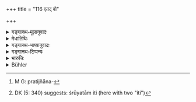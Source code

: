 +++
title = "116 एतद् वो"

+++

<details><summary>गङ्गानथ-मूलानुवादः</summary>

All that is conducive to the Highest Good has been thus expounded to you; the Brāhmaṇa who has not deviated from this, attains the highest state.—(116)
</details>

<details><summary>मेधातिथिः</summary>

प्रतिज्ञातधर्मोपसंहारः[^३९१] श्लोको ऽयम् । "धर्मान् नो वक्तुम् अर्हसि" (म्ध् १.२) इति यत् पृष्टम्, "महर्षीन् श्रूयताम्"[^३९२] (म्ध् १.४) इति यद् वक्तव्यतया प्रतिज्ञातं तत् सर्वं कथितम् इति शास्त्रपरिसमाप्तिम् आह । 


[^३९२]:
     DK (5: 340) suggests: śrūyatām iti (here with two "iti")


[^३९१]:
     M G: pratijñāna-

- <u>ननु</u> च परस्ताद् अप्य् अस्ति शास्त्रं हन्तव्यादिशास्त्रम्, सा च विधितः श्रूयते । तत्र विधिविषये कश्चिद् इति कथम् उच्यते शास्त्रम् उपसंह्रियत इति । वक्तुर् न करोति प्राय उपसंहारः । 

- <u>परस्ताच्</u> च कर्मशेषात् स्वप्रधाना शुद्धैव विद्योपदिश्यत इति न विरोधः । सर्वत्र श्रेयसी शास्त्रार्थधर्मलक्षणा विद्येत्य् उपसंहृत्याभिधाने प्रयोजनम् ॥ १२.११६ ॥
</details>

<details><summary>गङ्गानथ-भाष्यानुवादः</summary>

The verse sums up what was promised to be done. What was promised under l.2 and 1.4 as going to be done, has all been duly done. This indicates the end of the Ordinances.

“As a matter of fact, we find teachings even after this; and that too in the direct injunctive form. Why then is it said that the Ordinances are summed up here?”

What comes after this is *pure knowledge*, which is a necessary complement of all actions. So that there is no incongruity in what we have stated. In fact, in all cases, the propounding of *Dharma* forms the most important factor in all teachings, and *Knowledge* comes always in the end. This was what we meant when we said that the present verse sums up the Ordinances.—(116)
</details>

<details><summary>गङ्गानथ-टिप्पन्यः</summary>

This verse is quoted in *Aparārka* (p. 1027).
</details>

<details><summary>भारुचिः</summary>

तेषाम् इदानीं धर्मोपदेशनिवृत्त्यर्थं दोषम् आह ॥ १२.११४ ॥

उपसंहारश्लोको निःश्रेयसार्थानां कर्मणां वेदाभ्यासादीनाम् । तथा च तदुपघातार्थम् उक्तम् । "नैःश्रेयसं कर्मविधिं विप्रस्येदं निबोधत" (म्ध् १२.८२) इति <u>केचित्</u> । वयं तु पुनः कृत्स्नधर्मोपसंहारार्थम् एवेमम् आचक्ष्महे । येन नात ऊर्ध्वं केवलधर्म् (?) वक्ष्यन्ते । तथा चानन्तरश्लोकः ॥ १२.११५–११६ ॥
</details>

<details><summary>Bühler</summary>

116	All that which is most efficacious for securing supreme bliss has been thus declared to you; a Brahmana who does not fall off from that obtains the most excellent state.
</details>
